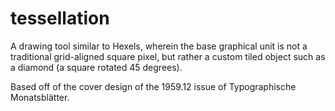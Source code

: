 tessellation
============

A drawing tool similar to Hexels, wherein the base graphical unit is not a traditional grid-aligned square pixel, but rather a custom tiled object such as a diamond (a square rotated 45 degrees).

Based off of the cover design of the 1959.12 issue of Typographische Monatsblätter.
